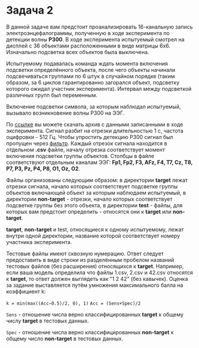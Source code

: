 # Задача 2

В данной задаче вам предстоит проанализировать 16-канальную запись электроэнцефалограммы, полученную в ходе эксперимента по детекции волны **P300**. В ходе эксперимента испытуемый смотрел на дисплей с 36 объектами расположенными в виде матрицы 6x6. Изначально подсветка всех объектов была выключена.

Испытуемому подавалась команда ждать момента включения подсветки определённого объекта, после чего объекты начинали подсвечиваться группами по 6 штук в случайном порядке (таким образом, за 6 циклов гарантированно загорался объект, подсветку которого ожидал участник эксперимента). Интервал между подсветкой различных групп был переменным.

Включение подсветки символа, за которым наблюдал испытуемый, вызывало возникновение волны P300 на ЭЭГ.

По [ссылке](https://drive.google.com/file/d/1FBarUXlM-2Dml1-K8YOdUBjuf_G3mexC/view?usp=sharing) вы можете скачать архив с данными записанными в ходе эксперимента. Сигнал разбит на отрезки длительностью 1 с, частота оцифровки - 512 Гц. Чтобы упростить детекцию P300 сигнал был пропущен через [фильтр](https://docs.scipy.org/doc/scipy/reference/generated/scipy.signal.firwin2.html#scipy.signal.firwin2). Каждый отрезок сигнала находится в отдельном **.csv** файле, началу отрезка соответствует момент включения подсветки группы объектов. Столбцы в файле соответствуют отдельным каналам ЭЭГ: **Fp1, Fp2, F3, AFz, F4, T7, Cz, T8, P7, P3, Pz, P4, P8, O1, Oz, O2**.

Файлы организованы следующим образом: в директории **target** лежат отрезки сигнала, начало которых соответствует подсветке группы объектов включающей объект за которым наблюдаем испытуемый, в директории **non-target** - отрезки, начало которых соответствует подсветке группы без этого объекта, в директории **test** - файлы, для которых вам предстоит определить - относятся они к **target** или **non-target**.

**target**, **non-target** и test, относящиеся к одному испытуемому, лежат внутри одной директории, название которой соответствует номеру участника эксперимента.

Тестовые файлы имеют сквозную нумерацию. Ответ следует предоставить в виде строки из разделённым пробелом названий тестовых файлов (без расширения) относящихся к **target**. Например, если ваша модель определила что файлы 1.csv, 2.csv и 42.csv относятся к **target**, то ответ должен выглядеть как "1 2 42" (без кавычек). Оценка за задание выставляется путём умножения максимального балла на коэффициент k:

`k = min(max((Acc−0.5)/2, 0), 1)`
`Acc = (Sens+Spec)/2`

`Sens` - отношение числа верно классифицированных **target** к общему числу **target** в тестовых данных.

`Spec` - отношение числа верно классифицированных **non-target** к общему число **non-target** в тестовых данных.